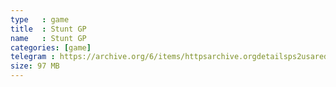 ```yaml
---
type   : game
title  : Stunt GP
name   : Stunt GP
categories: [game]
telegram : https://archive.org/6/items/httpsarchive.orgdetailsps2usaredump3/Stunt%20GP.7z
size: 97 MB
---
```



